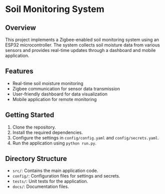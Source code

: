 # Soil Monitoring System

## Overview
This project implements a Zigbee-enabled soil monitoring system using an ESP32 microcontroller. The system collects soil moisture data from various sensors and provides real-time updates through a dashboard and mobile application.

## Features
- Real-time soil moisture monitoring
- Zigbee communication for sensor data transmission
- User-friendly dashboard for data visualization
- Mobile application for remote monitoring

## Getting Started
1. Clone the repository.
2. Install the required dependencies.
3. Configure the settings in `config/config.yaml` and `config/secrets.yaml`.
4. Run the application using `python run.py`.

## Directory Structure
- `src/`: Contains the main application code.
- `config/`: Configuration files for settings and secrets.
- `tests/`: Unit tests for the application.
- `docs/`: Documentation files.
